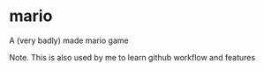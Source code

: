 # mario
A (very badly) made mario game

Note. This is also used by me to learn github workflow and features
